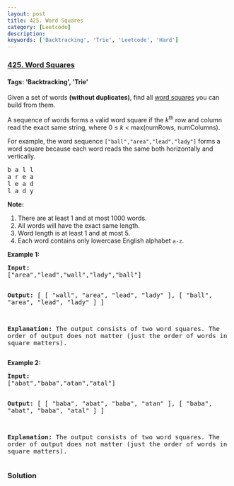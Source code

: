 ```yaml
---
layout: post
title: 425. Word Squares
category: [Leetcode]
description: 
keywords: ['Backtracking', 'Trie', 'Leetcode', 'Hard']
---
```

### [425. Word Squares](https://leetcode.com/problems/word-squares)

#### Tags: 'Backtracking', 'Trie'

<div class="content__u3I1 question-content__JfgR"><div><p>Given a set of words <b>(without duplicates)</b>, find all <a href="https://en.wikipedia.org/wiki/Word_square" target="_blank">word squares</a> you can build from them.</p>
<p>A sequence of words forms a valid word square if the <i>k</i><sup>th</sup> row and column read the exact same string, where 0 ≤ <i>k</i> &lt; max(numRows, numColumns).</p>
<p>For example, the word sequence <code>["ball","area","lead","lady"]</code> forms a word square because each word reads the same both horizontally and vertically.</p>
<pre>b a l l
a r e a
l e a d
l a d y
</pre>
<p><b>Note:</b><br/>
</p><ol>
<li>There are at least 1 and at most 1000 words.</li>
<li>All words will have the exact same length.</li>
<li>Word length is at least 1 and at most 5.</li>
<li>Each word contains only lowercase English alphabet <code>a-z</code>.</li>
</ol>
<p></p>
<p><b>Example 1:</b>
</p><pre><b>Input:</b>
["area","lead","wall","lady","ball"]

<b>Output:</b>
[
  [ "wall",
    "area",
    "lead",
    "lady"
  ],
  [ "ball",
    "area",
    "lead",
    "lady"
  ]
]

<b>Explanation:</b>
The output consists of two word squares. The order of output does not matter (just the order of words in each word square matters).
</pre>
<p></p>
<p><b>Example 2:</b>
</p><pre><b>Input:</b>
["abat","baba","atan","atal"]

<b>Output:</b>
[
  [ "baba",
    "abat",
    "baba",
    "atan"
  ],
  [ "baba",
    "abat",
    "baba",
    "atal"
  ]
]

<b>Explanation:</b>
The output consists of two word squares. The order of output does not matter (just the order of words in each word square matters).
</pre>
<p></p></div></div>

### Solution
